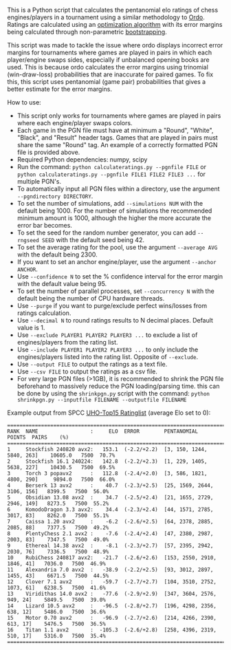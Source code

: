 This is a Python script that calculates the pentanomial elo ratings of chess engines/players in a tournament using a similar methodology to [Ordo](https://github.com/michiguel/Ordo). Ratings are calculated using an [optimization algorithm](https://en.wikipedia.org/wiki/Limited-memory_BFGS) with its error margins being calculated through non-parametric [bootstrapping](https://en.wikipedia.org/wiki/Bootstrapping_(statistics)).

This script was made to tackle the issue where ordo displays incorrect error margins for tournaments where games are played in pairs in which each player/engine swaps sides, especially if unbalanced opening books are used. This is because ordo calculates the error margins using trinomial (win-draw-loss) probabilities that are inaccurate for paired games. To fix this, this script uses pentanomial (game pair) probabilities that gives a better estimate for the error margins.

How to use:
- This script only works for tournaments where games are played in pairs where each engine/player swaps colors.
- Each game in the PGN file must have at minimum a "Round", "White", "Black", and "Result" header tags. Games that are played in pairs must share the same "Round" tag. An example of a correctly formatted PGN file is provided above.
- Required Python dependencies: numpy, scipy
- Run the command: `python calculateratings.py --pgnfile FILE` or `python calculateratings.py --pgnfile FILE1 FILE2 FILE3 ...` for multiple PGN's.
- To automatically input all PGN files within a directory, use the argument `--pgndirectory DIRECTORY`.
- To set the number of simulations, add `--simulations NUM` with the default being 1000. For the number of simulations the recommended minimum amount is 1000, although the higher the more accurate the error bar becomes.
- To set the seed for the random number generator, you can add `--rngseed SEED` with the default seed being 42.
- To set the average rating for the pool, use the argument `--average AVG` with the default being 2300.
- If you want to set an anchor engine/player, use the argument `--anchor ANCHOR`.
- Use `--confidence N` to set the % confidence interval for the error margin with the default value being 95.
- To set the number of parallel processes, set `--concurrency N` with the default being the number of CPU hardware threads.
- Use `--purge` if you want to purge/exclude perfect wins/losses from ratings calculation.
- Use `--decimal N` to round ratings results to N decimal places. Default value is 1.
- Use `--exclude PLAYER1 PLAYER2 PLAYER3 ...` to exclude a list of engines/players from the rating list.
- Use `--include PLAYER1 PLAYER2 PLAYER3 ...` to only include the engines/players listed into the rating list. Opposite of `--exclude`.
- Use `--output FILE` to output the ratings as a text file.
- Use `--csv FILE` to output the ratings as a csv file.
- For very large PGN files (>1GB), it is recommended to shrink the PGN file beforehand to massively reduce the PGN loading/parsing time. this can be done by using the `shrinkpgn.py` script with the command: `python shrinkpgn.py --inputfile FILENAME --outputfile FILENAME`

Example output from SPCC [UHO-Top15 Ratinglist](https://www.sp-cc.de/) (average Elo set to 0):
```
=====================================================================================================
RANK  NAME                 :     ELO  ERROR        PENTANOMIAL                   POINTS  PAIRS    (%)
=====================================================================================================
1     Stockfish 240820 avx2:   153.1  (-2.2/+2.2)  [3, 150, 1244, 5840, 263]    10605.0   7500  70.7%
2     Stockfish 16.1 240224:   142.8  (-2.2/+2.3)  [1, 229, 1405, 5638, 227]    10430.5   7500  69.5%
3     Torch 3 popavx2      :   112.8  (-2.4/+2.0)  [3, 586, 1821, 4800, 290]     9894.0   7500  66.0%
4     Berserk 13 avx2      :    40.7  (-2.3/+2.5)  [25, 1569, 2644, 3106, 156]   8399.5   7500  56.0%
5     Obsidian 13.08 avx2  :    34.7  (-2.5/+2.4)  [21, 1655, 2729, 2946, 149]   8273.5   7500  55.2%
6     KomodoDragon 3.3 avx2:    34.4  (-2.3/+2.4)  [44, 1571, 2785, 3017, 83]    8262.0   7500  55.1%
7     Caissa 1.20 avx2     :    -6.2  (-2.6/+2.5)  [64, 2378, 2885, 2085, 88]    7377.5   7500  49.2%
8     PlentyChess 2.1 avx2 :    -7.6  (-2.4/+2.4)  [47, 2380, 2987, 2003, 83]    7347.5   7500  49.0%
9     Ethereal 14.38 avx2  :    -8.1  (-2.3/+2.7)  [57, 2395, 2942, 2030, 76]    7336.5   7500  48.9%
10    RubiChess 240817 avx2:   -21.7  (-2.6/+2.6)  [153, 2550, 2910, 1846, 41]   7036.0   7500  46.9%
11    Alexandria 7.0 avx2  :   -38.9  (-2.2/+2.5)  [93, 3012, 2897, 1455, 43]    6671.5   7500  44.5%
12    Clover 7.1 avx2      :   -59.7  (-2.7/+2.7)  [104, 3510, 2752, 1073, 61]   6238.5   7500  41.6%
13    Viridithas 14.0 avx2 :   -77.6  (-2.9/+2.9)  [347, 3604, 2576, 949, 24]    5849.5   7500  39.0%
14    Lizard 10.5 avx2     :   -96.5  (-2.8/+2.7)  [196, 4298, 2356, 638, 12]    5486.0   7500  36.6%
15    Motor 0.70 avx2      :   -96.9  (-2.7/+2.6)  [214, 4266, 2390, 613, 17]    5476.5   7500  36.5%
16    Titan 1.1 avx2       :  -105.3  (-2.6/+2.8)  [258, 4396, 2319, 510, 17]    5316.0   7500  35.4%
=====================================================================================================
```
